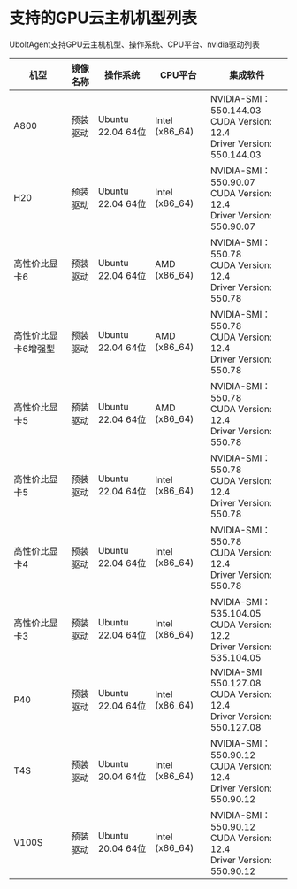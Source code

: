 # 支持的GPU云主机机型列表

UboltAgent支持GPU云主机机型、操作系统、CPU平台、nvidia驱动列表

| **机型**            | **镜像名称** | **操作系统**      | CPU平台        | **集成软件**                                                 |
| ------------------- | ------------ | ----------------- | -------------- | ------------------------------------------------------------ |
| A800                | 预装驱动     | Ubuntu 22.04 64位 | Intel (x86_64) | NVIDIA-SMI：550.144.03<br />CUDA Version: 12.4<br />Driver Version: 550.144.03 |
| H20                 | 预装驱动     | Ubuntu 22.04 64位 | Intel (x86_64) | NVIDIA-SMI：550.90.07<br />CUDA Version: 12.4<br />Driver Version: 550.90.07 |
| 高性价比显卡6       | 预装驱动     | Ubuntu 22.04 64位 | AMD (x86_64)   | NVIDIA-SMI：550.78<br />CUDA Version: 12.4<br />Driver Version: 550.78 |
| 高性价比显卡6增强型 | 预装驱动     | Ubuntu 22.04 64位 | AMD (x86_64)   | NVIDIA-SMI：550.78<br />CUDA Version: 12.4<br />Driver Version: 550.78 |
| 高性价比显卡5       | 预装驱动     | Ubuntu 22.04 64位 | AMD (x86_64)   | NVIDIA-SMI：550.78<br />CUDA Version: 12.4<br />Driver Version: 550.78 |
| 高性价比显卡5       | 预装驱动     | Ubuntu 22.04 64位 | Intel (x86_64) | NVIDIA-SMI：550.78<br />CUDA Version: 12.4<br />Driver Version: 550.78 |
| 高性价比显卡4       | 预装驱动     | Ubuntu 22.04 64位 | Intel (x86_64) | NVIDIA-SMI：550.78<br />CUDA Version: 12.4<br />Driver Version: 550.78 |
| 高性价比显卡3       | 预装驱动     | Ubuntu 22.04 64位 | Intel (x86_64) | NVIDIA-SMI：535.104.05<br />CUDA Version: 12.2<br />Driver Version: 535.104.05 |
| P40                 | 预装驱动     | Ubuntu 22.04 64位 | Intel (x86_64) | NVIDIA-SMI 550.127.08<br />CUDA Version: 12.4<br />Driver Version: 550.127.08 |
| T4S                 | 预装驱动     | Ubuntu 20.04 64位 | Intel (x86_64) | NVIDIA-SMI：550.90.12<br />CUDA Version: 12.4<br />Driver Version: 550.90.12 |
| V100S               | 预装驱动     | Ubuntu 20.04 64位 | Intel (x86_64) | NVIDIA-SMI：550.90.12<br />CUDA Version: 12.4<br />Driver Version: 550.90.12 |

